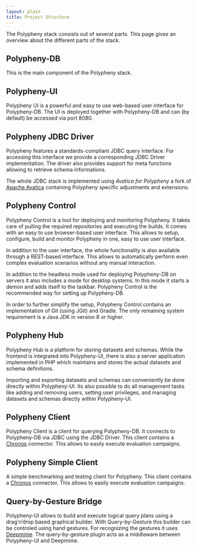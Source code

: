 ```yaml
---
layout: plain
title: Project Structure
---
```


The Polypheny stack consists out of several parts. This page gives an overview about the different parts of the stack.


## Polypheny-DB
This is the main component of the Polypheny stack. 


## Polypheny-UI
Polypheny UI is a powerful and easy to use web-based user interface for Polypheny-DB. The UI is deployed together with Polypheny-DB and can (by default) be accessed via port 8080.


## Polypheny JDBC Driver 
Polypheny features a standards-compliant JDBC query interface. For accessing this interface we provide a corresponding JDBC Driver implementation. The driver also provides support for meta functions allowing to retrieve schema informations. 

The whole JDBC stack is implemented using _Avatica for Polypheny_ a fork of [Apache Avatica](https://calcite.apache.org/avatica/) containing Polypheny specific adjustments and extensions.


## Polypheny Control 
Polypheny Control is a tool for deploying and monitoring Polypheny. It takes care of pulling the required repositories and executing the builds. It comes with an easy to use browser-based user interface. This allows to setup, configure, build and monitor Polypheny in one, easy to use user interface.

In addition to the user interface, the whole functionality is also available through a REST-based interface. This allows to automatically perform even complex evaluation scenarios without any manual interaction.

In addition to the headless mode used for deploying Polypheny-DB on servers it also includes a mode for desktop systems. In this mode it starts a demon and adds itself to the taskbar. Polypheny Control is the recommended way for setting up Polypheny-DB.

In order to further simplify the setup, Polypheny Control contains an implementation of Git (using JGit) and Gradle. The only remaining system requirement is a Java JDK in version 8 or higher.


## Polypheny Hub
Polypheny Hub is a platform for storing datasets and schemas. While the frontend is integrated into Polypheny-UI, there is also a server application implemented in PHP which maintains and stores the actual datasets and schema definitions.

Importing and exporting datasets and schemas can conveniently be done directly within Polypheny-UI. Its also possible to do all management tasks like adding and removing users, setting user privileges, and managing datasets and schemas directly within Polypheny-UI.


## Polypheny Client 
Polypheny Client is a client for querying Polypheny-DB. It connects to Polypheny-DB via JDBC using the JDBC Driver. This client contains a [Chronos](https://github.com/chronos-eaas) connector. This allows to easily execute evaluation campaigns.


## Polypheny Simple Client 
A simple benchmarking and testing client for Polypheny. This client contains a [Chronos](https://github.com/chronos-eaas) connector. This allows to easily execute evaluation campaigns.


## Query-by-Gesture Bridge 
Polypheny-UI allows to build and execute logical query plans using a drag’n’drop based graphical builder. With Query-by-Gesture this builder can be controled using hand gestures. For recognizing the gestures it uses [Deepmime](https://deepmime.org/). The query-by-gesture plugin acts as a middleware between Polypheny-UI and Deepmime. 

